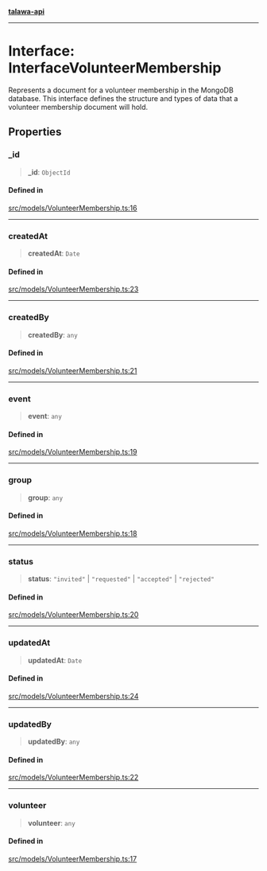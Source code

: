[**talawa-api**](../../../README.md)

***

# Interface: InterfaceVolunteerMembership

Represents a document for a volunteer membership in the MongoDB database.
This interface defines the structure and types of data that a volunteer membership document will hold.

## Properties

### \_id

> **\_id**: `ObjectId`

#### Defined in

[src/models/VolunteerMembership.ts:16](https://github.com/Suyash878/talawa-api/blob/095e6964ce2a06c1c30d1acf81b6162203f1db91/src/models/VolunteerMembership.ts#L16)

***

### createdAt

> **createdAt**: `Date`

#### Defined in

[src/models/VolunteerMembership.ts:23](https://github.com/Suyash878/talawa-api/blob/095e6964ce2a06c1c30d1acf81b6162203f1db91/src/models/VolunteerMembership.ts#L23)

***

### createdBy

> **createdBy**: `any`

#### Defined in

[src/models/VolunteerMembership.ts:21](https://github.com/Suyash878/talawa-api/blob/095e6964ce2a06c1c30d1acf81b6162203f1db91/src/models/VolunteerMembership.ts#L21)

***

### event

> **event**: `any`

#### Defined in

[src/models/VolunteerMembership.ts:19](https://github.com/Suyash878/talawa-api/blob/095e6964ce2a06c1c30d1acf81b6162203f1db91/src/models/VolunteerMembership.ts#L19)

***

### group

> **group**: `any`

#### Defined in

[src/models/VolunteerMembership.ts:18](https://github.com/Suyash878/talawa-api/blob/095e6964ce2a06c1c30d1acf81b6162203f1db91/src/models/VolunteerMembership.ts#L18)

***

### status

> **status**: `"invited"` \| `"requested"` \| `"accepted"` \| `"rejected"`

#### Defined in

[src/models/VolunteerMembership.ts:20](https://github.com/Suyash878/talawa-api/blob/095e6964ce2a06c1c30d1acf81b6162203f1db91/src/models/VolunteerMembership.ts#L20)

***

### updatedAt

> **updatedAt**: `Date`

#### Defined in

[src/models/VolunteerMembership.ts:24](https://github.com/Suyash878/talawa-api/blob/095e6964ce2a06c1c30d1acf81b6162203f1db91/src/models/VolunteerMembership.ts#L24)

***

### updatedBy

> **updatedBy**: `any`

#### Defined in

[src/models/VolunteerMembership.ts:22](https://github.com/Suyash878/talawa-api/blob/095e6964ce2a06c1c30d1acf81b6162203f1db91/src/models/VolunteerMembership.ts#L22)

***

### volunteer

> **volunteer**: `any`

#### Defined in

[src/models/VolunteerMembership.ts:17](https://github.com/Suyash878/talawa-api/blob/095e6964ce2a06c1c30d1acf81b6162203f1db91/src/models/VolunteerMembership.ts#L17)
